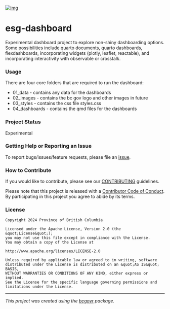 [![img](https://img.shields.io/badge/Lifecycle-Experimental-339999)](https://github.com/bcgov/repomountie/blob/master/doc/lifecycle-badges.md)

esg-dashboard
============================

Experimental dashboard project to explore non-shiny dashboarding options. Some possibilities include quarto documents, quarto dashboards, flexdashboards, incorporating widgets (plotly, leaflet, reactable), and incorporating interactivity with observable or crosstalk.

### Usage

There are four core folders that are required to run the dashboard:

-   01\_data - contains any data for the dashboards
-   02\_images - contains the bc gov logo and other images in future
-   03\_styles - contains the css file styles.css
-   04\_dashboards - contains the qmd files for the dashboards

### Project Status

Experimental

### Getting Help or Reporting an Issue

To report bugs/issues/feature requests, please file an [issue](https://github.com/bcgov/esg-dashboard/issues/).

### How to Contribute

If you would like to contribute, please see our [CONTRIBUTING](CONTRIBUTING.md) guidelines.

Please note that this project is released with a [Contributor Code of Conduct](CODE_OF_CONDUCT.md). By participating in this project you agree to abide by its terms.

### License

```
Copyright 2024 Province of British Columbia

Licensed under the Apache License, Version 2.0 (the &quot;License&quot;);
you may not use this file except in compliance with the License.
You may obtain a copy of the License at

http://www.apache.org/licenses/LICENSE-2.0

Unless required by applicable law or agreed to in writing, software distributed under the License is distributed on an &quot;AS IS&quot; BASIS,
WITHOUT WARRANTIES OR CONDITIONS OF ANY KIND, either express or implied.
See the License for the specific language governing permissions and limitations under the License.
```
---
*This project was created using the [bcgovr](https://github.com/bcgov/bcgovr) package.* 
